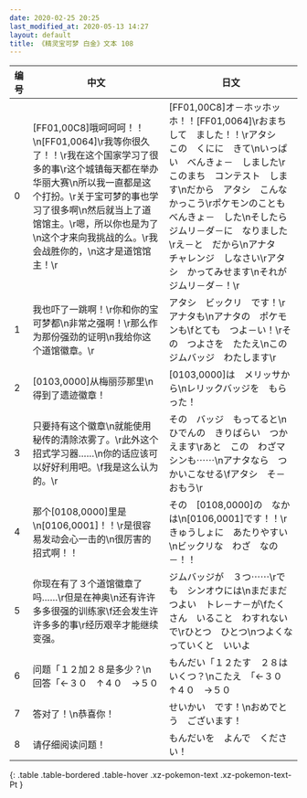 ```yaml
---
date: 2020-02-25 20:25
last_modified_at: 2020-05-13 14:27
layout: default
title: 《精灵宝可梦 白金》文本 108
---
```

| 编号 | 中文 | 日文 |
| ---- | ---- | ---- |
| 0 | [FF01,00C8]哦呵呵呵！！\n[FF01,0064]\r我等你很久了！！\r我在这个国家学习了很多的事\r这个城镇每天都在举办华丽大赛\n所以我一直都是这个打扮。\r关于宝可梦的事也学习了很多啊\n然后就当上了道馆馆主。\r嗯，所以你也是为了\n这个才来向我挑战的么。\r我会战胜你的，\n这才是道馆馆主！\r | [FF01,00C8]オ－ホッホッホ！！[FF01,0064]\rおまちして　ました！！\rアタシ　この　くにに　きて\nいっぱい　べんきょ－　しました\rこのまち　コンテスト　します\nだから　アタシ　こんな　かっこう\rポケモンのことも　べんきょ－　した\nそしたら　ジムリ－ダ－に　なりました\rえ－と　だから\nアナタ　チャレンジ　しなさい\rアタシ　かってみせます\nそれが　ジムリ－ダ－！\r |
| 1 | 我也吓了一跳啊！\r你和你的宝可梦都\n非常之强啊！\r那么作为那份强劲的证明\n我给你这个道馆徽章。\r | アタシ　ビックリ　です！\rアナタも\nアナタの　ポケモンも\fとても　つよ－い！\rその　つよさを　たたえ\nこの　ジムバッジ　わたします\r |
| 2 | [0103,0000]从梅丽莎那里\n得到了遗迹徽章！ | [0103,0000]は　メリッサから\nレリックバッジを　もらった！ |
| 3 | 只要持有这个徽章\n就能使用秘传的清除浓雾了。\r此外这个招式学习器……\n你的话应该可以好好利用吧。\f我是这么认为的。\r | その　バッジ　もってると\nひでんの　きりばらい　つかえます\rあと　この　わざマシンも⋯⋯\nアナタなら　つかいこなせる\fアタシ　そ－　おもう\r |
| 4 | 那个[0108,0000]里是\n[0106,0001]！！\r是很容易发动会心一击的\n很厉害的招式啊！！ | その　[0108,0000]の　なかは\n[0106,0001]です！！\rきゅうしょに　あたりやすい\nビックリな　わざ　なの－！！ |
| 5 | 你现在有了３个道馆徽章了吗……\r但是在神奥\n还有许许多多很强的训练家\f还会发生许许多多的事\r经历艰辛才能继续变强。 | ジムバッジが　３つ⋯⋯\rでも　シンオウには\nまだまだ　つよい　トレ－ナ－が\fたくさん　いること　わすれないで\rひとつ　ひとつ\nつよくなっていくと　いいよ |
| 6 | 问题「１２加２８是多少？\n回答「←３０　↑４０　→５０ | もんだい「１２たす　２８は　いくつ？\nこたえ　「←３０　↑４０　→５０ |
| 7 | 答对了！\n恭喜你！ | せいかい　です！\nおめでとう　ございます！ |
| 8 | 请仔细阅读问题！ | もんだいを　よんで　ください！ |
{: .table .table-bordered .table-hover .xz-pokemon-text .xz-pokemon-text-Pt }